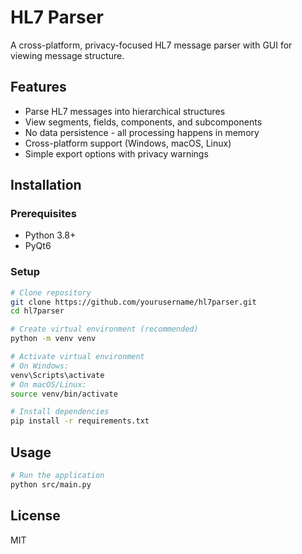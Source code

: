 # HL7 Parser

A cross-platform, privacy-focused HL7 message parser with GUI for viewing message structure.

## Features

- Parse HL7 messages into hierarchical structures
- View segments, fields, components, and subcomponents
- No data persistence - all processing happens in memory
- Cross-platform support (Windows, macOS, Linux)
- Simple export options with privacy warnings

## Installation

### Prerequisites

- Python 3.8+
- PyQt6

### Setup

```bash
# Clone repository
git clone https://github.com/yourusername/hl7parser.git
cd hl7parser

# Create virtual environment (recommended)
python -m venv venv

# Activate virtual environment
# On Windows:
venv\Scripts\activate
# On macOS/Linux:
source venv/bin/activate

# Install dependencies
pip install -r requirements.txt
```

## Usage

```bash
# Run the application
python src/main.py
```

## License

MIT
